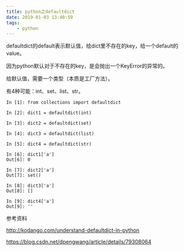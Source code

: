 ```yaml
---
title: python之defaultdict
date: 2019-01-03 13:40:59
tags:
	- python
---
```




defaultdict的default表示默认值，给dict里不存在的key，给一个default的value。

因为python默认对于不存在的key，是会抛出一个KeyError的异常的。

给默认值，需要一个类型（本质是工厂方法）。

有4种可能：int、set、list、str。

```
In [1]: from collections import defaultdict

In [2]: dict1 = defaultdict(int)

In [3]: dict2 = defaultdict(set)

In [4]: dict3 = defaultdict(list)

In [5]: dict4 = defaultdict(str)

In [6]: dict1['a']
Out[6]: 0

In [7]: dict2['a']
Out[7]: set()

In [8]: dict3['a']
Out[8]: []

In [9]: dict4['a']
Out[9]: ''
```



参考资料

http://kodango.com/understand-defaultdict-in-python



https://blog.csdn.net/dpengwang/article/details/79308064